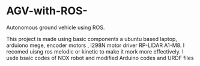 # AGV-with-ROS-
Autonomous ground vehicle using ROS. 

This project is made using basic components a ubuntu based laptop, arduiono mege, encoder motors , l298N motor driver RP-LIDAR A1-M8. I recomed uisng ros melodic or kinetic to make it mork more effectively.
I usde bsaic codes of NOX robot and modified Arduino codes and URDF files 
